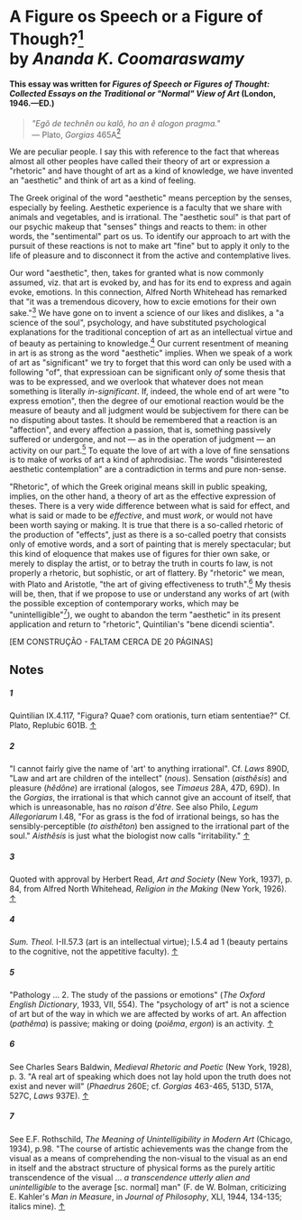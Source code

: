 # A Figure os Speech or a Figure of Though?[<sup>1</sup>](#1)<br>by *Ananda K. Coomaraswamy*
#### This essay was written for *Figures of Speech or Figures of Thought: Collected Essays on the Traditional or "Normal" View of Art* (London, 1946.—ED.)

>*"Egô de technên ou kalô, ho an ê alogon pragma."*<br>— Plato, *Gorgias* 465A<a id="note2"></a>[<sup>2</sup>](#2)

We are peculiar people. I say this with reference to the fact that whereas almost all other peoples have called their theory of art or expression a "rhetoric" and have thought of art as a kind of knowledge, we have invented an "aesthetic" and think of art as a kind of feeling.

The Greek original of the word "aesthetic" means perception by the senses, especially by feeling. Aesthetic experience is a faculty that we share with animals and vegetables, and is irrational. The "aesthetic soul" is that part of our psychic makeup that "senses" things and reacts to them: in other words, the "sentimental" part os us. To identify our approach to art with the pursuit of these reactions is not to make art "fine" but to apply it only to the life of pleasure and to disconnect it from the active and contemplative lives.

Our word "aesthetic", then, takes for granted what is now commonly assumed, viz. that art is evoked by, and has for its end to express and again evoke, emotions. In this connection, Alfred North Whitehead has remarked that "it was a tremendous dicovery, how to excie emotions for their own sake."[<sup>3</sup>](#3)<a id="note3"></a> We have gone on to invent a science of our likes and dislikes, a "a science of the soul", psychology, and have substituted psychological explanations for the traditional conception of art as an intellectual virtue and of beauty as pertaining to knowledge.[<sup>4</sup>](#4)<a id="note4"></a> Our current resentment of meaning in art is as strong as the word "aesthetic" implies. When we speak of a work of art as "significant" we try to forget that this word can only be used with a following "of", that expressioan can be significant only *of* some thesis that was to be expressed, and we overlook that whatever does not mean something is literally *in-significant*. If, indeed, the whole end of art were "to express emotion", then the degree of our emotional reaction would be the measure of beauty and all judgment would be subjectivem for there can be no disputing about tastes. It should be remembered that a reaction is an "affection", and every affection a passion, that is, something passively suffered or undergone, and not — as in the operation of judgment — an activity on our part.[<sup>5</sup>](#5)<a id="note5"></a> To equate the love of art with a love of fine sensations is to make of works of art a kind of aphrodisiac. The words "disinterested aesthetic contemplation" are a contradiction in terms and pure non-sense.

"Rhetoric", of which the Greek original means skill in public speaking, implies, on the other hand, a theory of art as the effective expression of theses. There is a very wide difference between what is said for effect, and what is said or made to be *effective*, and must *work*, or would not have been worth saying or making. It is true that there is a so-called rhetoric of the production of "effects", just as there is a so-called poetry that consists only of emotive words, and a sort of painting that is merely spectacular; but this kind of eloquence that makes use of figures for thier own sake, or merely to display the artist, or to betray the truth in courts fo law, is not properly a rhetoric, but sophistic, or art of flattery. By "rhetoric" we mean, with Plato and Aristotle, "the art of giving effectiveness to truth".[<sup>6</sup>](#6)<a id="note6"></a> My thesis will be, then, that if we propose to use or understand any works of art (with the possible exception of contemporary works, which may be "unintelligible"[<sup>7</sup>](#7)<a id="note7"></a>), we ought to abandon the term "aesthetic" in its present application and return to "rhetoric", Quintilian's "bene dicendi scientia".

[EM CONSTRUÇÃO - FALTAM CERCA DE 20 PÁGINAS]



## Notes
##### 1
Quintilian IX.4.117, "Figura? Quae? com orationis, turn etiam sententiae?" Cf. Plato, Replubic 601B. [↑](#a-figure-os-speech-or-a-figure-of-though1)
##### 2
"I cannot fairly give the name of 'art' to anything irrational". Cf. *Laws* 890D, "Law and art are children of the intellect" (*nous*). Sensation (*aisthêsis*) and pleasure (*hêdône*) are irrational (alogos, see *Timaeus* 28A, 47D, 69D). In the *Gorgias*, the irrational is that which cannot give an account of itself, that which is unreasonable, has no *raison d'être*. See also Philo, *Legum Allegoriarum* I.48, "For as grass is the fod of irrational beings, so has the sensibly-perceptible (*to aisthêton*) ben assigned to the irrational part of the soul." *Aisthêsis* is just what the biologist now calls "irritability." [↑](#note2)
##### 3
Quoted with approval by Herbert Read, *Art and Society* (New York, 1937), p. 84, from Alfred North Whitehead, *Religion in the Making* (New York, 1926). [↑](#note3)
##### 4
*Sum. Theol.* I-II.57.3 (art is an intellectual virtue); I.5.4 ad 1 (beauty pertains to the cognitive, not the appetitive faculty). [↑](#note4)
##### 5
"Pathology ... 2. The study of the passions or emotions" (*The Oxford English Dictionary*, 1933, VII, 554). The "psychology of art" is not a science of art but of the way in which we are affected by works of art. An affection (*pathêma*) is passive; making or doing (*poiêma*, *ergon*) is an activity. [↑](#note5)
##### 6
See Charles Sears Baldwin, *Medieval Rhetoric and Poetic* (New York, 1928), p. 3. "A real art of speaking which does not lay hold upon the truth does not exist and never will" (*Phaedrus* 260E; cf. *Gorgias* 463-465, 513D, 517A, 527C, *Laws* 937E). [↑](#note6)
##### 7
See E.F. Rothschild, *The Meaning of Unintelligibility in Modern Art* (Chicago, 1934), p.98. "The course of artistic achievements was the change from the visual as a means of comprehending the non-visual to the visual as an end in itself and the abstract structure of physical forms as the purely artitic transcendence of the visual ... *a transcendence utterly alien and unintelligible* to the average [sc. normal] man" (F. de W. Bolman, criticizing E. Kahler's *Man in Measure*, in *Journal of Philosophy*, XLI, 1944, 134-135; italics mine). [↑](#note7)